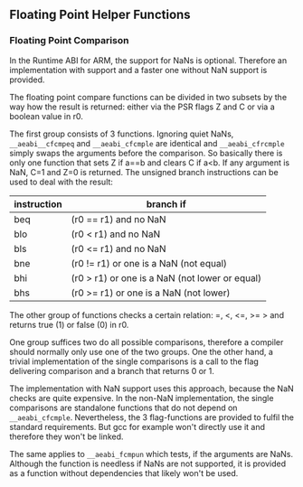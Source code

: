 Floating Point Helper Functions
-------------------------------

### Floating Point Comparison

In the Runtime ABI for ARM, the support for NaNs is optional. Therefore
an implementation with support and a faster one without NaN support is
provided.

The floating point compare functions can be divided in two subsets by the way
how the result is returned: either via the PSR flags Z and C or via a boolean 
value in r0.

The first group consists of 3 functions. Ignoring quiet NaNs, `__aeabi__cfcmpeq`
and `__aeabi_cfcmple` are identical and `__aeabi_cfrcmple` simply swaps the
arguments before the comparison. So basically there is only one function that
sets Z if a==b and clears C if a<b. If any argument is NaN, C=1 and Z=0 is
returned. The unsigned branch instructions can be used to deal with the result:

| instruction | branch if                                       |
| ----------- | ----------------------------------------------- |
| beq         | (r0 == r1) and no NaN                           |
| blo         | (r0 < r1) and no NaN                            |
| bls         | (r0 <= r1) and no NaN                           |
| bne         | (r0 != r1) or one is a NaN (not equal)          |
| bhi         | (r0 > r1) or one is a NaN (not lower or equal)  |
| bhs         | (r0 >= r1) or one is a NaN (not lower)          |

The other group of functions checks a certain relation: =, <, <=, >= > and
returns true (1) or false (0) in r0.

One group suffices two do all possible comparisons, therefore a compiler
should normally only use one of the two groups. One the other hand, a trivial
implementation of the single comparisons is a call to the flag delivering
comparison and a branch that returns 0 or 1.

The implementation with NaN support uses this approach, because the NaN checks
are quite expensive. In the non-NaN implementation, the single comparisons are
standalone functions that do not depend on `__aeabi_cfcmple`. Nevertheless,
the 3 flag-functions are provided to fulfil the standard requirements. But
gcc for example won't directly use it and therefore they won't be linked.

The same applies to `__aeabi_fcmpun` which tests, if the arguments are NaNs.
Although the function is needless if NaNs are not supported, it is provided
as a function without dependencies that likely won't be used.
